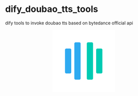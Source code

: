 # dify_doubao_tts_tools
dify tools to invoke doubao tts based on bytedance official api

<p align="center">
  <img src="https://github.com/yuuuuuuan/dify_doubao_tts_tools/blob/main/_assets/icon.svg" width="200" />
</p>

